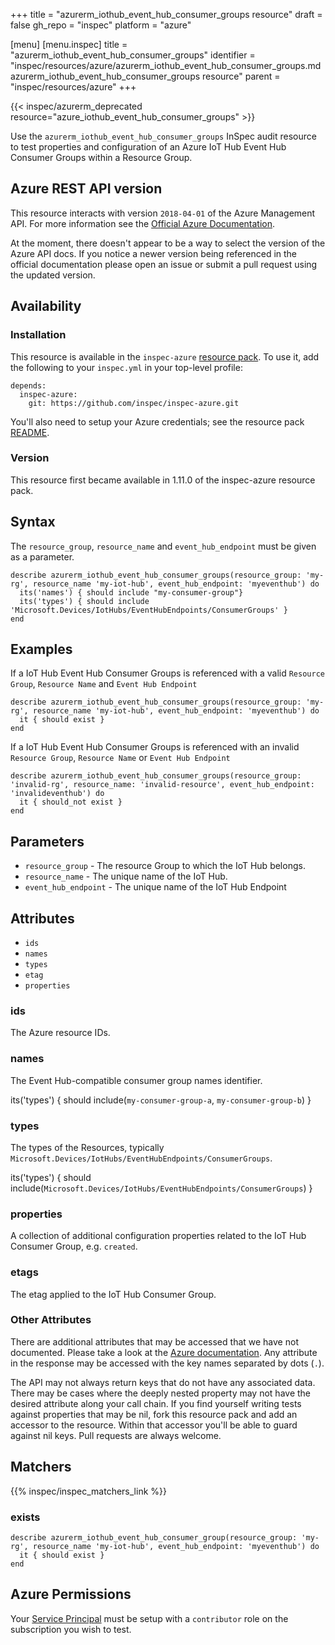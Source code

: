 +++
title = "azurerm_iothub_event_hub_consumer_groups resource"
draft = false
gh_repo = "inspec"
platform = "azure"

[menu]
  [menu.inspec]
    title = "azurerm_iothub_event_hub_consumer_groups"
    identifier = "inspec/resources/azure/azurerm_iothub_event_hub_consumer_groups.md azurerm_iothub_event_hub_consumer_groups resource"
    parent = "inspec/resources/azure"
+++

{{< inspec/azurerm_deprecated resource="azure_iothub_event_hub_consumer_groups" >}}

Use the `azurerm_iothub_event_hub_consumer_groups` InSpec audit resource to test properties and configuration of
an Azure IoT Hub Event Hub Consumer Groups within a Resource Group.

## Azure REST API version

This resource interacts with version `2018-04-01` of the Azure Management API. For more
information see the [Official Azure Documentation](https://docs.microsoft.com/en-us/rest/api/iothub/iothubresource/geteventhubconsumergroup).

At the moment, there doesn't appear to be a way to select the version of the
Azure API docs. If you notice a newer version being referenced in the official
documentation please open an issue or submit a pull request using the updated
version.

## Availability

### Installation

This resource is available in the `inspec-azure` [resource
pack](/inspec/glossary/#resource-pack). To use it, add the
following to your `inspec.yml` in your top-level profile:

    depends:
      inspec-azure:
        git: https://github.com/inspec/inspec-azure.git

You'll also need to setup your Azure credentials; see the resource pack
[README](https://github.com/inspec/inspec-azure#inspec-for-azure).

### Version

This resource first became available in 1.11.0 of the inspec-azure resource pack.

## Syntax

The `resource_group`, `resource_name` and `event_hub_endpoint` must be given as a parameter.

    describe azurerm_iothub_event_hub_consumer_groups(resource_group: 'my-rg', resource_name 'my-iot-hub', event_hub_endpoint: 'myeventhub') do
      its('names') { should include "my-consumer-group"}
      its('types') { should include 'Microsoft.Devices/IotHubs/EventHubEndpoints/ConsumerGroups' }
    end

## Examples

If a IoT Hub Event Hub Consumer Groups is referenced with a valid `Resource Group`, `Resource Name` and `Event Hub Endpoint`

    describe azurerm_iothub_event_hub_consumer_groups(resource_group: 'my-rg', resource_name 'my-iot-hub', event_hub_endpoint: 'myeventhub') do
      it { should exist }
    end

If a IoT Hub Event Hub Consumer Groups is referenced with an invalid `Resource Group`, `Resource Name` or `Event Hub Endpoint`

    describe azurerm_iothub_event_hub_consumer_groups(resource_group: 'invalid-rg', resource_name: 'invalid-resource', event_hub_endpoint: 'invalideventhub') do
      it { should_not exist }
    end

## Parameters

- `resource_group` - The resource Group to which the IoT Hub belongs.
- `resource_name` - The unique name of the IoT Hub.
- `event_hub_endpoint` - The unique name of the IoT Hub Endpoint

## Attributes

- `ids`
- `names`
- `types`
- `etag`
- `properties`

### ids

The Azure resource IDs.

### names

The Event Hub-compatible consumer group names identifier.

its('types') { should include(`my-consumer-group-a`, `my-consumer-group-b`) }

### types

The types of the Resources, typically `Microsoft.Devices/IotHubs/EventHubEndpoints/ConsumerGroups`.

its('types') { should include(`Microsoft.Devices/IotHubs/EventHubEndpoints/ConsumerGroups`) }

### properties

A collection of additional configuration properties related to the IoT Hub Consumer Group, e.g. `created`.

### etags

The etag applied to the IoT Hub Consumer Group.

### Other Attributes

There are additional attributes that may be accessed that we have not
documented. Please take a look at the [Azure documentation](#azure-rest-api-version).
Any attribute in the response may be accessed with the key names separated by
dots (`.`).

The API may not always return keys that do not have any associated data. There
may be cases where the deeply nested property may not have the desired
attribute along your call chain. If you find yourself writing tests against
properties that may be nil, fork this resource pack and add an accessor to the
resource. Within that accessor you'll be able to guard against nil keys. Pull
requests are always welcome.

## Matchers

{{% inspec/inspec_matchers_link %}}

### exists

    describe azurerm_iothub_event_hub_consumer_group(resource_group: 'my-rg', resource_name 'my-iot-hub', event_hub_endpoint: 'myeventhub') do
      it { should exist }
    end

## Azure Permissions

Your [Service
Principal](https://docs.microsoft.com/en-us/azure/azure-resource-manager/resource-group-create-service-principal-portal)
must be setup with a `contributor` role on the subscription you wish to test.
